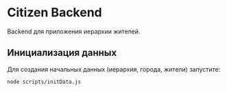 # Citizen Backend

Backend для приложения иерархии жителей.

## Инициализация данных

Для создания начальных данных (иерархия, города, жители) запустите:

```bash
node scripts/initData.js
```
